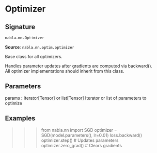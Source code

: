 # Optimizer

## Signature

```python
nabla.nn.Optimizer
```

**Source**: `nabla.nn.optim.optimizer`

Base class for all optimizers.

Handles parameter updates after gradients are computed via backward().
All optimizer implementations should inherit from this class.

Parameters
----------
params : Iterator[Tensor] or list[Tensor]
    Iterator or list of parameters to optimize
    
Examples
--------
>>> from nabla.nn import SGD
>>> optimizer = SGD(model.parameters(), lr=0.01)
>>> loss.backward()
>>> optimizer.step()  # Updates parameters
>>> optimizer.zero_grad()  # Clears gradients

